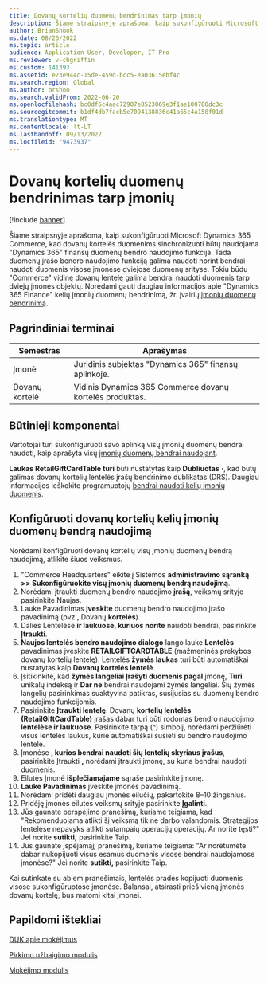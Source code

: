 ```yaml
---
title: Dovanų kortelių duomenų bendrinimas tarp įmonių
description: Šiame straipsnyje aprašoma, kaip sukonfigūruoti Microsoft Dynamics 365 Commerce naudoti "Dynamics 365" finansų duomenų bendro naudojimo funkcijas tarp duomenų sričių, kad būtų sinchronizuoti dovanų kortelės duomenys.
author: BrianShook
ms.date: 08/26/2022
ms.topic: article
audience: Application User, Developer, IT Pro
ms.reviewer: v-chgriffin
ms.custom: 141393
ms.assetid: e23e944c-15de-459d-bcc5-ea03615ebf4c
ms.search.region: Global
ms.author: brshoo
ms.search.validFrom: 2022-06-20
ms.openlocfilehash: bc0df6c4aac72907e8523069e3f1ae100780dc3c
ms.sourcegitcommit: b1df4db7facb5e7094138836c41a65c4a158f01d
ms.translationtype: MT
ms.contentlocale: lt-LT
ms.lasthandoff: 09/13/2022
ms.locfileid: "9473937"
---
```

# <a name="cross-company-data-sharing-for-gift-cards"></a>Dovanų kortelių duomenų bendrinimas tarp įmonių

[!include [banner](../includes/banner.md)]

Šiame straipsnyje aprašoma, kaip sukonfigūruoti Microsoft Dynamics 365 Commerce, kad dovanų kortelės duomenims sinchronizuoti būtų naudojama "Dynamics 365" finansų duomenų bendro naudojimo funkcija. Tada duomenų įrašo bendro naudojimo funkciją galima naudoti norint bendrai naudoti duomenis visose įmonėse dviejose duomenų srityse. Tokiu būdu "Commerce" vidinę dovanų lentelę galima bendrai naudoti duomenis tarp dviejų įmonės objektų. Norėdami gauti daugiau informacijos apie "Dynamics 365 Finance" kelių įmonių duomenų bendrinimą, žr. įvairių [įmonių duomenų bendrinimą](/dynamics365/fin-ops-core/dev-itpro/sysadmin/cross-company-data-sharing).

## <a name="key-terms"></a>Pagrindiniai terminai

| Semestras | Aprašymas |
|---|---|
| Įmonė | Juridinis subjektas "Dynamics 365" finansų aplinkoje. |
| Dovanų kortelė | Vidinis Dynamics 365 Commerce dovanų kortelės produktas. |

## <a name="prerequisites"></a>Būtinieji komponentai

Vartotojai turi sukonfigūruoti savo aplinką visų įmonių duomenų bendrai naudoti, kaip aprašyta visų [įmonių duomenų bendrai naudojant](/dynamics365/fin-ops-core/dev-itpro/sysadmin/cross-company-data-sharing).

**Laukas RetailGiftCardTable turi** būti nustatytas kaip **Dubliuotas** **·**, kad būtų galimas dovanų kortelių lentelės įrašų bendrinimo dublikatas (DRS). Daugiau informacijos ieškokite programuotojų [bendrai naudoti kelių įmonių duomenis](/dynamics365/fin-ops-core/dev-itpro/sysadmin/drs-srs-dev).

## <a name="configure-cross-company-data-sharing-for-gift-cards"></a>Konfigūruoti dovanų kortelių kelių įmonių duomenų bendrą naudojimą

Norėdami konfigūruoti dovanų kortelių visų įmonių duomenų bendrą naudojimą, atlikite šiuos veiksmus.

1. "Commerce Headquarters" eikite į Sistemos **administravimo sąranką \>\> Sukonfigūruokite visų įmonių duomenų bendrą naudojimą**.
1. Norėdami įtraukti duomenų bendro naudojimo **įrašą**, veiksmų srityje pasirinkite Naujas.
1. Lauke Pavadinimas **įveskite** duomenų bendro naudojimo įrašo pavadinimą (pvz., Dovanų **kortelės**).
1. Dalies Lentelėse **ir laukuose, kuriuos norite** naudoti bendrai, pasirinkite **Įtraukti**.
1. **Naujos lentelės bendro naudojimo dialogo** lango lauke **Lentelės** pavadinimas įveskite **RETAILGIFTCARDTABLE** (mažmeninės prekybos dovanų kortelių lentelę). Lentelės **žymės laukas** turi būti automatiškai nustatytas kaip **Dovanų kortelės lentelė**.
1. Įsitikinkite, kad **žymės langeliai Įrašyti duomenis pagal** įmonę, **Turi** unikalų indeksą ir **Dar ne** bendrai naudojami žymės langeliai. Šių žymės langelių pasirinkimas suaktyvina patikras, susijusias su duomenų bendro naudojimo funkcijomis.
1. Pasirinkite **Įtraukti lentelę**. Dovanų **kortelių lentelės (RetailGiftCardTable)** įrašas dabar turi būti rodomas bendro naudojimo **lentelėse ir laukuose**. Pasirinkite tarpą (^) simbolį, norėdami peržiūrėti visus lentelės laukus, kurie automatiškai susieti su bendro naudojimo lentele.
1. Įmonėse **, kurios bendrai naudoti šių lentelių skyriaus įrašus**, pasirinkite Įtraukti **,** norėdami įtraukti įmonę, su kuria bendrai naudoti duomenis.
1. Eilutės Įmonė **išplečiamajame** sąraše pasirinkite įmonę.
1. **Lauke Pavadinimas** įveskite įmonės pavadinimą.
1. Norėdami pridėti daugiau įmonės eilučių, pakartokite 8–10 žingsnius.
1. Pridėję įmonės eilutes veiksmų srityje pasirinkite **Įgalinti**.
1. Jūs gaunate perspėjimo pranešimą, kuriame teigiama, kad "Rekomenduojama atlikti šį veiksmą tik ne darbo valandomis. Strategijos lentelėse nepavyks atlikti sutampaių operacijų operacijų. Ar norite tęsti?" Jei norite **sutikti,** pasirinkite Taip.
1. Jūs gaunate įspėjamąjį pranešimą, kuriame teigiama: "Ar norėtumėte dabar nukopijuoti visus esamus duomenis visose bendrai naudojamose įmonėse?" Jei norite **sutikti,** pasirinkite Taip.

Kai sutinkate su abiem pranešimais, lentelės pradės kopijuoti duomenis visose sukonfigūruotose įmonėse. Balansai, atsirasti prieš vieną įmonės dovanų kortelę, bus matomi kitai įmonei.

## <a name="additional-resources"></a>Papildomi ištekliai

[DUK apie mokėjimus](payments-retail.md)

[Pirkimo užbaigimo modulis](../add-checkout-module.md)

[Mokėjimo modulis](../payment-module.md)
